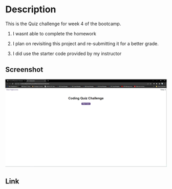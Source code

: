 # Description
This is the Quiz challenge for week 4 of the bootcamp.

1. I wasnt able to complete the homework

2. I plan on revisiting this project and re-submitting it for a better grade.

3. I did use the starter code provided by my instructor

## Screenshot
![Screenshot of application](hw4.png?raw=true "Application Screenshot")

## Link
